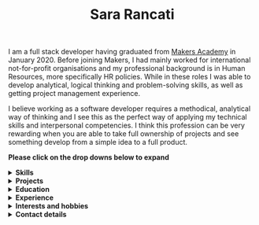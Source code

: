 <div  align="center">
<h1>Sara Rancati</h1>

<a href="https://sourcerer.io/sarar0"><img src="https://img.shields.io/badge/JavaScript-305%20commits-yellow.svg" alt=""></a>
<a href="https://sourcerer.io/sarar0"><img src="https://img.shields.io/badge/Ruby-201%20commits-red.svg" alt=""></a>
<a href="https://sourcerer.io/sarar0"><img src="https://img.shields.io/badge/HTML-155%20commits-blue.svg" alt=""></a>
<a href="https://www.codewars.com/users/sarar0"><img src="https://www.codewars.com/users/sarar0/badges/micro" alt=""></a>
</div>

I am a full stack developer having graduated from <a href="https://makers.tech/">Makers Academy</a> in January 2020. Before joining Makers, I had mainly worked for international not-for-profit organisations and my professional background is in Human Resources, more specifically HR policies. While in these roles I was able to develop analytical, logical thinking and problem-solving skills, as well as getting project management experience. <br>

I believe working as a software developer requires a methodical, analytical way of thinking and I see this as the perfect way of applying my technical skills and interpersonal competencies. I think this profession can be very rewarding when you are able to take full ownership of projects and see something develop from a simple idea to a full product.


**Please click on the drop downs below to expand**
<br>

<details><summary><b>Skills</b></summary>
<p>

- #### Analysis and logical thinking

In my last three jobs my primary responsibility was to develop, review and implement HR policies and procedures. This requires extensive research, analysis and internal/external benchmarking. Through this experience, I also acquired the ability to use a logical, structured approach when solving problems, which is a skill that I have applied and further developed during my time at Makers as well.

- #### Project management and communication

Policy reviews follow a structured project cycle, which includes set phases/milestones, internal communication plans, monitoring and reporting, as well as extensive stakeholder engagement. I learned how to work independently, set my own deadlines and priorities, while at the same time keeping communication flowing across teams and with management. 

- #### Flexibility and adaptability

I have lived, studied and worked in four different countries and this has taught me to be flexible, keep an open-mind and adapt to changing environments. Throughout my academic studies and in all my previous roles, I have always had the fortune of working in multi-cultural teams and learning from people from different backgrounds. 

- #### Language Skills

Italian (native), English (fluent), Spanish (basic), French (basic). Currently learning Turkish.

</p>
</details>

<details><summary><b>Projects</b></summary>
<p>

| Title | Description | Development Timeframe | Technologies Used
| :-- | :-- | :-- | :-- |
GreenPrint: <a href="https://github.com/sarar0/Project_Greenprint_Frontend">frontend</a>, <a href="https://github.com/sarar0/Project_Greenprint_Backend">backend</a> | Final group project of Makers Academy. GreenPrint is a travel app that helps users calculate and monitor the amount of carbon their travel produces. It has a search function that calculates travel routes (and associated carbon emissions) and a personalised dashboard where users can keep track of their carbon footprint. It is built as two separate apps: frontend in React and backend in Express and Node. | 2 weeks | React, Javascript, Mongo, Express, Node, Jest, Cypress, Travis, Heroku |
|<a href="https://github.com/sarar0/Week-8--SpaceBook">SpaceBook</a> | Group project. A replica of Facebook: users can sign up and login, post something, see other people's posts and comment on them. | 2 weeks | Ruby on Rails, HTML, CSS, Capybara, RSpec, Travis, Heroku |
|<a href="https://github.com/sarar0/Week-8--Instagram-challenge">Instagram challenge</a> | This is replica of Instagram. I have used this challenge to learn React (on Ruby on Rails) by following a tutorial. | 4 days | React, Ruby on Rails, HTML, CSS |
| <a href="https://github.com/sarar0/Week-7--News-summary-challenge">News summary challenge</a> | The app gathers headlines from the Guardian newspaper API and displays them on a page, with the relevant images. Clicking on a headline shows a summary of the article. | 2 days | Javascript, HTML, CSS |
| <a href="https://github.com/sarar0/Week-5--Bowling-challenge">Bowling challenge</a> | This is 10 pin bowling scorecard, with an interface displaying a table with scores for each frame. | 4 days | Javascript, HTML, CSS, Jasmine, jQuery |
| <a href="https://github.com/sarar0/AboutMe">'About Me' website</a> | This is the very first website I have built. I wanted to practice basic JavaScript by inserting an image carousel. | 4 days | Javascript, HTML, CSS |

</p>
</details>

<details><summary><b>Education</b></summary>
<p>

- #### Makers Academy (October 2019 to January 2020)

    Makers is a 16-week intensive development bootcamp, focusing on:
    - Object-Oriented Design and Test-Driven Development 
    - Ruby, Rails, Sinatra, HTML, CSS, JavaScript, React, SQL, Node, JQuery, JS Vanilla, SQL
    - Pair programming, Agile process
    - Testing frameworks: RSpec, Capybara, Jasmine

- #### Central Queensland University, Sydney – Australia (July 2010 - June 2011)

    - Graduate Diploma in Management (HR major)

- #### Macquarie University, Sydney – Australia (February 2008 – September 2009)

    - Master of International Business and Master of Arts in International Communication

- #### Bocconi University, Milan - Italy (September 2004 – September 2007)

    - Bachelor's Degree in Business Administration (CLEA - English language)
    - Undergraduate Exchange Program at University of Melbourne, Melbourne – Australia (February 2007 – July 2007)	

#### Other qualifications

- In March 2017, I have completed the Level 5 Diploma in Human Resources Management and accreditation as Associate of the Chartered Institute for Personnel and Development (CIPD).
- In 2017 I have also attended a coaching certification course, which is accredited with the International Coaching Federation.

</p>
</details>

<details><summary><b>Experience</b></summary>
<p>

- **International Organization for Migration (IOM) (UN Migration agency) – Geneva, Switzerland and London, UK** <br>
(April  2018 - December 2018, February 2019 - August 2019) <br>
*Human Resources Policy Officer*  

    ```I developed the business requirements and workflow for the revised Performance Management system. My role was to translate the existing policy, as well as upcoming policy changes, into user requirements to be handed over to the IT project team.```

*In January 2019, I went to the Cook Islands to volunteer for the Cook Islands Red Cross as HR Policy Consultant.*

- **British Red Cross － London, UK** <br>
(April 2017 - March 2018)   
*Workforce Policy Advisor*  

- **International Fund for Agricultural Development (IFAD) (UN agency)－ Rome, Italy** <br>
(October 2014 - April 2017)<br>
*Human Resources Analyst* 

    I was appointed to this role as a Junior Professional Officer, through a competitive programme sponsored by the Italian Government. 

    ```I was one of the key resource people in a project team working on developing and implementing a new e-Recruitment platform in the HRIS. My role entailed extensive system testing, problem solving and redefining requirements. I have also worked with the internal communications department in developing communication activities to inform staff of the system changes and provided training to key users.```

- **World Wide Fund for Nature (WWF-Australia) – Sydney, Australia** <br>
(February 2013 - September 2014)<br>
*Human Resources Officer*  

- **CREATE Foundation － Sydney, Australia** <br>
(February 2012 - February 2013)<br>
*Human Resources Administrator*  

- **Terrapinn Australia – Sydney, Australia**<br>
(February 2011 - November 2011)<br>
*Recruitment Coordinator*  

</p>
</details>

<details><summary><b>Interests and hobbies</b></summary>
<p>

I love marine turtles and interior design. I have recently volunteered in a hospital for marine turtles and I will do this again as soon as I get the chance. Interior design is more of a hobby for me, but I have also completed a professional course and obtained a Diploma of Professional Interior Design.

</p>
</details>

<details><summary><b>Contact details</b></summary>
<p>

<a href="mailto:srancati0@gmail.com">Email</a> 
</p>
</details>
